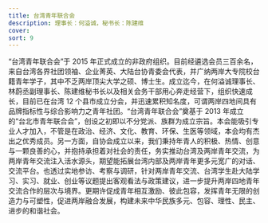 ```yaml
---
title: 台湾青年联合会
description: 理事长：何溢诚，秘书长：陈建维
cover:
sort: 9
---
```


“台湾青年联合会”于 2015 年正式成立的非政府组织。目前经遴选会员三百余名，来自台湾各界社团领袖、企业菁英、大陆台协青委会代表，并广纳两岸大专院校台籍青年学子，其中不乏两岸顶尖大学之硕、博士生。成立迄今，在何溢诚理事长、林蔚丞副理事长、陈建维秘书长以及相关会务干部用心奔走经营下，组织快速成长，目前已在台湾 12 个县市成立分会，并迅速累积知名度，可谓两岸四地间具有品牌指标性与综合影响力之青年社团。“台湾青年联合会”奠基于 2013 年成立的“台北市青年联合会”，创设之初即以不分党派、族群为成立宗旨。本会能吸引专业人才加入，不管是在政治、经济、文化、教育、环保、生医等领域，本会均有杰出之优秀成员。另一方面，自协会成立以来，我们秉持年青人的积极、热情、创意与一颗良善的心，并抱持承担着对社会的责任，务实推动台湾及两岸青年交流，为两岸青年交流注入活水源头，期望能拓展台湾内部及两岸青年更多元宽广的对话、交流平台。也透过实地参访、考察与调研，针对两岸青年交流、台湾学生赴大陆学习、实习、就业、创业等议题提出客观看法与政策建议，进一步提升两岸四地青年交流合作的层次与境界。更期许促成青年相互激励、彼此包容，发挥青年无限的创造力与可塑性，促进两岸融合发展，构建未来中华民族多元、包容、理性、民主、进步的和谐社会。
